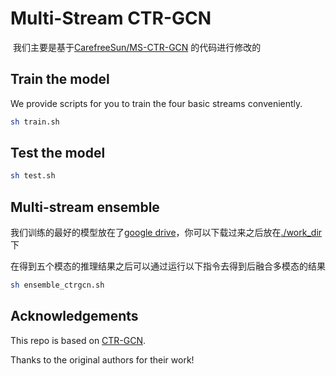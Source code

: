 # Multi-Stream CTR-GCN
​		我们主要是基于[CarefreeSun/MS-CTR-GCN](https://github.com/CarefreeSun/MS-CTR-GCN) 的代码进行修改的

## Train the model

We provide scripts for you to train the four basic streams conveniently.
```bash
sh train.sh
```
## Test the model

```bash
sh test.sh
```
## Multi-stream ensemble
我们训练的最好的模型放在了[google drive](https://drive.google.com/drive/folders/1bS42zYV-ClWdX6miC6EaG649p1-e7yRJ?usp=drive_link)，你可以下载过来之后放在[./work_dir](./work_dir) 下

在得到五个模态的推理结果之后可以通过运行以下指令去得到后融合多模态的结果

```bash
sh ensemble_ctrgcn.sh
```
## Acknowledgements

This repo is based on [CTR-GCN](https://github.com/Uason-Chen/CTR-GCN).

Thanks to the original authors for their work!
